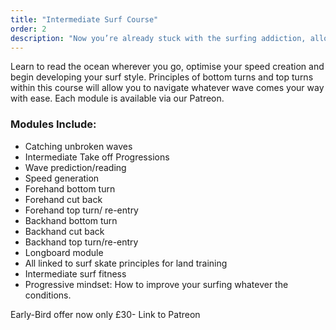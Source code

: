 ```yaml
---
title: "Intermediate Surf Course"
order: 2
description: "Now you’re already stuck with the surfing addiction, allow this course to move your progression into hyper speed as you learn the fundamentals of catching and turning on unbroken waves and crucially master the take off. Principles of bottom turns and top turns within this course will allow you to navigate whatever wave comes your way with ease."
---
```


Learn to read the ocean wherever you go, optimise your speed creation and begin developing your surf style. Principles of bottom turns and top turns within this course will allow you to navigate whatever wave comes your way with ease. Each module is available via our Patreon.

### Modules Include:

- Catching unbroken waves
- Intermediate Take off Progressions
- Wave prediction/reading
- Speed generation
- Forehand bottom turn
- Forehand cut back
- Forehand top turn/ re-entry
- Backhand bottom turn
- Backhand cut back
- Backhand top turn/re-entry
- Longboard module
- All linked to surf skate principles for land training
- Intermediate surf fitness
- Progressive mindset: How to improve your surfing whatever the conditions.

Early-Bird offer now only £30- Link to Patreon
